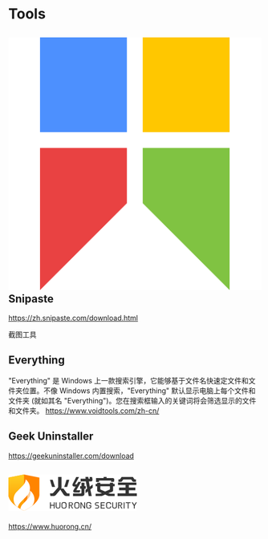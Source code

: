 # Tools

## ![logo](docsify_medial\Snipaste.svg ':size=4%') Snipaste

https://zh.snipaste.com/download.html

截图工具

## Everything

"Everything" 是 Windows 上一款搜索引擎，它能够基于文件名快速定文件和文件夹位置。不像 Windows 内置搜索，"Everything" 默认显示电脑上每个文件和文件夹 (就如其名 "Everything")。您在搜索框输入的关键词将会筛选显示的文件和文件夹。
https://www.voidtools.com/zh-cn/

## Geek Uninstaller

https://geekuninstaller.com/download

## ![logo](docsify_medial\hr.svg ':size=30%')

https://www.huorong.cn/
